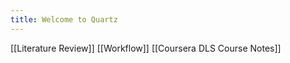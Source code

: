 ```yaml
---
title: Welcome to Quartz
---
```




[[Literature Review]]
[[Workflow]]
[[Coursera DLS Course Notes]]
